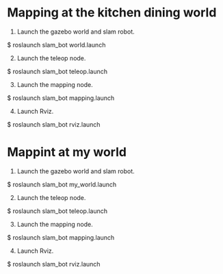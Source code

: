 # Mapping at the kitchen dining world

1) Launch the gazebo world and slam robot.

$ roslaunch slam_bot world.launch

2) Launch the teleop node.

$ roslaunch slam_bot teleop.launch

3) Launch the mapping node.

$ roslaunch slam_bot mapping.launch

4) Launch Rviz.

$ roslaunch slam_bot rviz.launch


# Mappint at my world

1) Launch the gazebo world and slam robot.

$ roslaunch slam_bot my_world.launch

2) Launch the teleop node.

$ roslaunch slam_bot teleop.launch

3) Launch the mapping node.

$ roslaunch slam_bot mapping.launch

4) Launch Rviz.

$ roslaunch slam_bot rviz.launch
